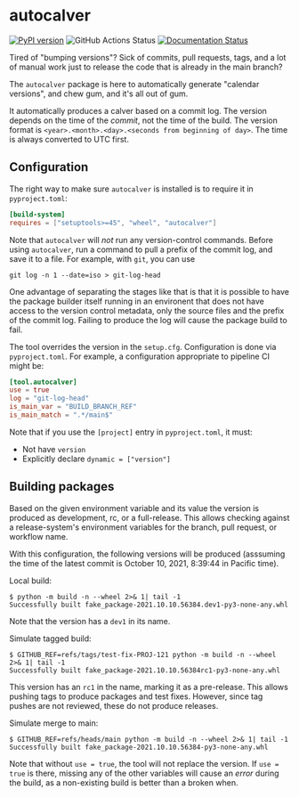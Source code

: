 # autocalver

[![PyPI version](https://badge.fury.io/py/autocalver.svg)](https://badge.fury.io/py/autocalver)
![GitHub Actions Status](https://github.com/moshez/autocalver/actions/workflows/pr-main.yml/badge.svg)
[![Documentation Status](https://readthedocs.org/projects/autocalver/badge/?version=latest)](https://autocalver.readthedocs.io/en/latest/?badge=latest)

Tired of
"bumping versions"?
Sick of commits,
pull requests,
tags,
and a lot of manual work just to release
the code that is already in the main branch?

The
`autocalver`
package is here to automatically generate
"calendar versions",
and chew gum,
and it's all out of gum.

It automatically produces a calver based on a commit log.
The version depends on the
time of the *commit*,
not the time of the build.
The version format is
`<year>.<month>.<day>.<seconds from beginning of day>`.
The time is always converted to UTC first.

## Configuration

The right way to make sure
`autocalver`
is installed is to require it in
`pyproject.toml`:

```toml
[build-system]
requires = ["setuptools>=45", "wheel", "autocalver"]
```

Note that
`autocalver`
will
*not*
run any version-control commands.
Before using
`autocalver`,
run a command to pull a prefix of the commit log,
and save it to a file.
For example,
with
`git`,
you can use

```shell
git log -n 1 --date=iso > git-log-head
```

One advantage of separating the stages like that is that it is possible
to have the package builder itself running in an environent that does not
have access to the version control metadata,
only the source files and the prefix of the commit log.
Failing to produce the log will cause the package build to fail.

The tool overrides the version in the
`setup.cfg`.
Configuration is done via
`pyproject.toml`.
For example,
a configuration appropriate to
pipeline CI might be:

```toml
[tool.autocalver]
use = true
log = "git-log-head"
is_main_var = "BUILD_BRANCH_REF"
is_main_match = ".*/main$"
```

Note that if you use the
`[project]`
entry in
`pyproject.toml`,
it must:

* Not have
  `version`
* Explicitly declare
  `dynamic = ["version"]`

## Building packages

Based on the given environment variable
and its value
the version is produced as development,
rc,
or a full-release.
This allows checking against a release-system's
environment variables for the branch,
pull request,
or workflow name.

With this configuration,
the following versions will be produced
(asssuming the time of the latest commit is
October 10, 2021, 8:39:44 in Pacific time).

Local build:

```console
$ python -m build -n --wheel 2>& 1| tail -1
Successfully built fake_package-2021.10.10.56384.dev1-py3-none-any.whl
```

Note that the version has a
`dev1`
in its name.


Simulate tagged build:

```console
$ GITHUB_REF=refs/tags/test-fix-PROJ-121 python -m build -n --wheel 2>& 1| tail -1
Successfully built fake_package-2021.10.10.56384rc1-py3-none-any.whl
```

This version has an
`rc1`
in the name,
marking it as a pre-release.
This allows pushing tags to produce packages
and test fixes.
However,
since tag pushes are not reviewed,
these do not produce releases.

Simulate merge to main:

```console
$ GITHUB_REF=refs/heads/main python -m build -n --wheel 2>& 1| tail -1
Successfully built fake_package-2021.10.10.56384-py3-none-any.whl
```

Note that without
`use = true`,
the tool will not replace the version.
If
`use = true`
is there,
missing any of the other variables
will cause an
*error*
during the build,
as a non-existing build
is better than a broken when.
